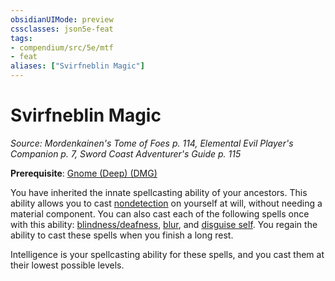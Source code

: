```yaml
---
obsidianUIMode: preview
cssclasses: json5e-feat
tags:
- compendium/src/5e/mtf
- feat
aliases: ["Svirfneblin Magic"]
---
```

# Svirfneblin Magic
*Source: Mordenkainen's Tome of Foes p. 114, Elemental Evil Player's Companion p. 7, Sword Coast Adventurer's Guide p. 115*  

**Prerequisite**: [Gnome (Deep) (DMG)](/3-Mechanics/CLI/races/gnome-deep-dmg.md)

You have inherited the innate spellcasting ability of your ancestors. This ability allows you to cast [nondetection](/3-Mechanics/CLI/spells/nondetection.md) on yourself at will, without needing a material component. You can also cast each of the following spells once with this ability: [blindness/deafness](/3-Mechanics/CLI/spells/blindness-deafness.md), [blur](/3-Mechanics/CLI/spells/blur.md), and [disguise self](/3-Mechanics/CLI/spells/disguise-self.md). You regain the ability to cast these spells when you finish a long rest.

Intelligence is your spellcasting ability for these spells, and you cast them at their lowest possible levels.
